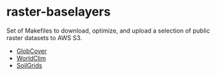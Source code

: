 # raster-baselayers

Set of Makefiles to download, optimize, and upload a selection of public
raster datasets to AWS S3. 

* [GlobCover](datasets/globcover/)
* [WorldClim](datasets/worldclim/)
* [SoilGrids](datasets/soilgrids/)
